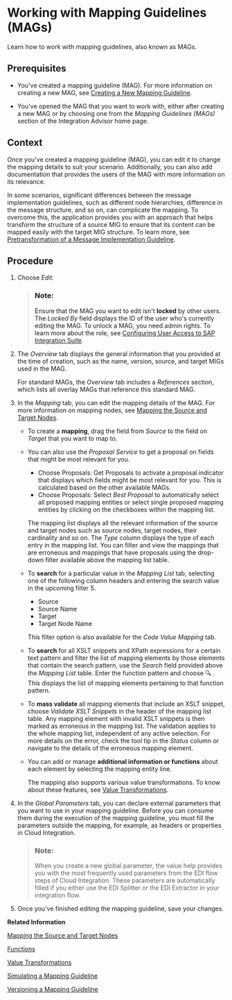 <!-- loio0803ca6cde694cea8daa71c2530c9cbc -->

<link rel="stylesheet" type="text/css" href="../css/sap-icons.css"/>

# Working with Mapping Guidelines \(MAGs\)

Learn how to work with mapping guidelines, also known as MAGs.



<a name="loio0803ca6cde694cea8daa71c2530c9cbc__prereq_jwx_qhr_gcb"/>

## Prerequisites

-   You've created a mapping guideline \(MAG\). For more information on creating a new MAG, see [Creating a New Mapping Guideline](creating-a-new-mapping-guideline-a42920e.md).

-   You've opened the MAG that you want to work with, either after creating a new MAG or by choosing one from the *Mapping Guidelines \(MAGs\)* section of the Integration Advisor home page.




<a name="loio0803ca6cde694cea8daa71c2530c9cbc__context_wkr_jtx_ncb"/>

## Context

Once you've created a mapping guideline \(MAG\), you can edit it to change the mapping details to suit your scenario. Additionally, you can also add documentation that provides the users of the MAG with more information on its relevance.

In some scenarios, significant differences between the message implementation guidelines, such as different node hierarchies, difference in the message structure, and so on, can complicate the mapping. To overcome this, the application provides you with an approach that helps transform the structure of a source MIG to ensure that its content can be mapped easily with the target MIG structure. To learn more, see [Pretransformation of a Message Implementation Guideline](pretransformation-of-a-message-implementation-guideline-b287e5e.md).



<a name="loio0803ca6cde694cea8daa71c2530c9cbc__steps_xkr_jtx_ncb"/>

## Procedure

1.  Choose *Edit*.

    > ### Note:  
    > Ensure that the MAG you want to edit isn't **locked** by other users. The *Locked By* field displays the ID of the user who's currently editing the MAG. To unlock a MAG, you need admin rights. To learn more about the role, see [Configuring User Access to SAP Integration Suite](../configuring-user-access-to-sap-integration-suite-2c6214a.md).

2.  The *Overview* tab displays the general information that you provided at the time of creation, such as the name, version, source, and target MIGs used in the MAG.

    For standard MAGs, the *Overview* tab includes a *References* section, which lists all overlay MAGs that reference this standard MAG.

3.  In the *Mapping* tab, you can edit the mapping details of the MAG. For more information on mapping nodes, see [Mapping the Source and Target Nodes](mapping-the-source-and-target-nodes-9ea58d6.md).

    -   To create a **mapping**, drag the field from *Source* to the field on *Target* that you want to map to.
    -   You can also use the *Proposal Service* to get a proposal on fields that might be most relevant for you.

        -   Choose Proposals: Get Proposals to activate a proposal indicator that displays which fields might be most relevant for you. This is calculated based on the other available MAGs.
        -   Choose Proposals: Select *Best Proposal* to automatically select all proposed mapping entities or select single proposed mapping entities by clicking on the checkboxes within the mapping list.

        The mapping list displays all the relevant information of the source and target nodes such as source nodes, target nodes, their cardinality and so on. The *Type* column displays the type of each entry in the mapping list. You can filter and view the mappings that are erroneous and mappings that have proposals using the drop-down filter available above the mapping list table.

    -   To **search** for a particular value in the *Mapping List* tab, selecting one of the following column headers and entering the search value in the upcoming filter <span class="SAP-icons-V5"></span>.

        -   Source
        -   Source Name
        -   Target
        -   Target Node Name

        This filter option is also available for the *Code Value Mapping* tab.

    -   To **search** for all XSLT snippets and XPath expressions for a certain text pattern and filter the list of mapping elements by those elements that contain the search pattern, use the *Search* field provided above the *Mapping List* table. Enter the function pattern and choose :mag: . This displays the list of mapping elements pertaining to that function pattern.
    -   To **mass validate** all mapping elements that include an XSLT snippet, choose *Validate XSLT Snippets* in the header of the mapping list table. Any mapping element with invalid XSLT snippets is then marked as erroneous in the mapping list. The validation applies to the whole mapping list, independent of any active selection. For more details on the error, check the tool tip in the *Status* column or navigate to the details of the erroneous mapping element.
    -   You can add or manage **additional information or functions** about each element by selecting the mapping entity line.

        The mapping also supports various value transformations. To know about these features, see [Value Transformations](value-transformations-19f8374.md).


4.  In the *Global Parameters* tab, you can declare external parameters that you want to use in your mapping guideline. Before you can consume them during the execution of the mapping guideline, you must fill the parameters outside the mapping, for example, as headers or properties in Cloud Integration.

    > ### Note:  
    > When you create a new global parameter, the value help provides you with the most frequently used parameters from the EDI flow steps of Cloud Integration. These parameters are automatically filled if you either use the EDI Splitter or the EDI Extractor in your integration flow.

5.  Once you've finished editing the mapping guideline, save your changes.


**Related Information**  


[Mapping the Source and Target Nodes](mapping-the-source-and-target-nodes-9ea58d6.md "This topic helps you understand the concepts involved in mapping source and target nodes.")

[Functions](functions-2ea22d0.md "Functions are used to specify a data transformation between source and target nodes.")

[Value Transformations](value-transformations-19f8374.md "These are the special scenarios that you can use while working with an MAG.")

[Simulating a Mapping Guideline](simulating-a-mapping-guideline-b18178b.md "Learn how to simulate a mapping guideline.")

[Versioning a Mapping Guideline](versioning-a-mapping-guideline-1891fea.md "This chapter shows you how to activate a mapping guideline")

